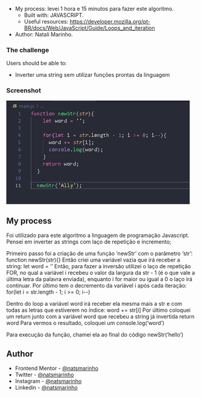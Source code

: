 - My process: levei 1 hora e 15 minutos para fazer este algoritmo.
  - Built with: JAVASCRIPT.
  - Useful resources: https://developer.mozilla.org/pt-BR/docs/Web/JavaScript/Guide/Loops_and_iteration
- Author: Natali Marinho. 

### The challenge

Users should be able to:

- Inverter uma string sem utilizar funções prontas da linguagem

### Screenshot

![](./imagens/screen.png)



## My process

Foi utilizado para este algoritmo a linguagem de programação Javascript. Pensei em inverter as strings com laço de repetição e incremento;

Primeiro passo foi a criação de uma função ‘newStr’ com o parâmetro ‘str’: 
function newStr(str){}
Então criei uma variável vazia que irá receber a string:
let word = ‘’
Então, para fazer a inversão utilizei o laço de repetição FOR, no qual a variável i recebeu o valor da largura da str - 1 (é o que vale a última letra da palavra enviada), enquanto i for maior ou igual a 0 o laço irá continuar.
Por último tem o decremento da variável i após cada iteração:
for(let i = str.length - 1; i >= 0; i--)

Dentro do loop a variável word irá receber ela mesma mais a str e com todas as letras que estiverem no índice:
word += str[i]
Por último coloquei um return junto com a variável word que recebeu a string já invertida
return word
Para vermos o resultado, coloquei um console.log(‘word’)

Para execução da função, chamei ela ao final do código
newStr(‘hello’)

## Author
- Frontend Mentor - [@natsmarinho](https://www.frontendmentor.io/profile/natsmarinho)
- Twitter - [@natsmarinho](https://www.twitter.com/natsmarinho)
- Instagram - [@natsmarinho](https://www.instagram.com/natsmarinho/)
- Linkedin - [@natsmarinho](https://www.linkedin.com/in/natsmarinho)
